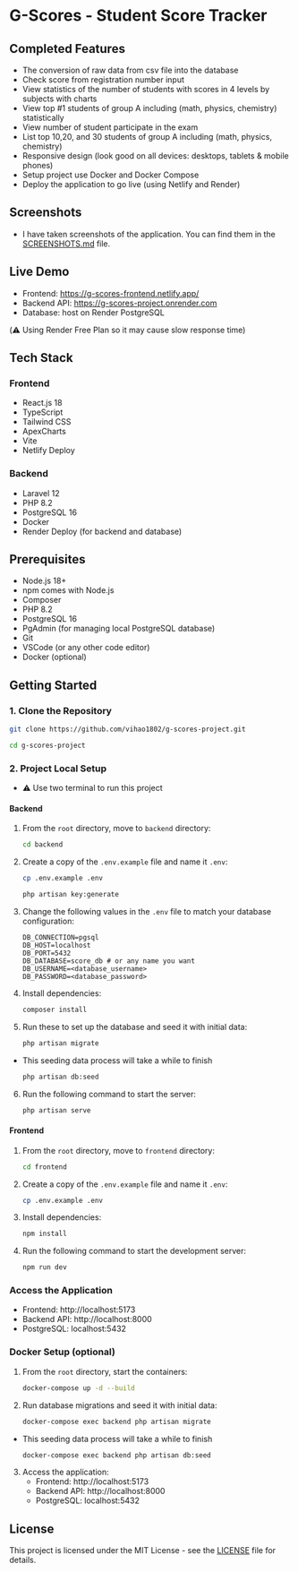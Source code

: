 # G-Scores - Student Score Tracker

## Completed Features

- The conversion of raw data from csv file into the database
- Check score from registration number input
- View statistics of the number of students with scores in 4 levels by subjects with charts
- View top #1 students of group A including (math, physics, chemistry) statistically
- View number of student participate in the exam
- List top 10,20, and 30 students of group A including (math, physics, chemistry)
- Responsive design (look good on all devices: desktops, tablets & mobile phones)
- Setup project use Docker and Docker Compose
- Deploy the application to go live (using Netlify and Render)

## Screenshots

- I have taken screenshots of the application. You can find them in the [SCREENSHOTS.md](SCREENSHOTS.md) file.

## Live Demo

- Frontend: https://g-scores-frontend.netlify.app/
- Backend API: https://g-scores-project.onrender.com
- Database: host on Render PostgreSQL

(⚠️ Using Render Free Plan so it may cause slow response time)

## Tech Stack

### Frontend

- React.js 18
- TypeScript
- Tailwind CSS
- ApexCharts
- Vite
- Netlify Deploy

### Backend

- Laravel 12
- PHP 8.2
- PostgreSQL 16
- Docker
- Render Deploy (for backend and database)

## Prerequisites

- Node.js 18+
- npm comes with Node.js
- Composer
- PHP 8.2
- PostgreSQL 16
- PgAdmin (for managing local PostgreSQL database)
- Git
- VSCode (or any other code editor)
- Docker (optional)

## Getting Started

### 1. Clone the Repository

```bash
git clone https://github.com/vihao1802/g-scores-project.git
```

```bash
cd g-scores-project
```

### 2. Project Local Setup

- ⚠️ Use two terminal to run this project

#### Backend

1. From the `root` directory, move to `backend` directory:

   ```bash
   cd backend
   ```

2. Create a copy of the `.env.example` file and name it `.env`:

   ```bash
   cp .env.example .env
   ```

   ```bash
   php artisan key:generate
   ```

3. Change the following values in the `.env` file to match your database configuration:

   ```env
   DB_CONNECTION=pgsql
   DB_HOST=localhost
   DB_PORT=5432
   DB_DATABASE=score_db # or any name you want
   DB_USERNAME=<database_username>
   DB_PASSWORD=<database_password>
   ```

4. Install dependencies:

   ```bash
   composer install
   ```

5. Run these to set up the database and seed it with initial data:

   ```bash
   php artisan migrate
   ```

- This seeding data process will take a while to finish

  ```bash
  php artisan db:seed
  ```

6. Run the following command to start the server:
   ```bash
   php artisan serve
   ```

#### Frontend

1. From the `root` directory, move to `frontend` directory:

   ```bash
   cd frontend
   ```

2. Create a copy of the `.env.example` file and name it `.env`:

   ```bash
   cp .env.example .env
   ```

3. Install dependencies:

   ```bash
   npm install
   ```

4. Run the following command to start the development server:
   ```bash
   npm run dev
   ```

### Access the Application

- Frontend: http://localhost:5173
- Backend API: http://localhost:8000
- PostgreSQL: localhost:5432

### Docker Setup (optional)

1. From the `root` directory, start the containers:

   ```bash
   docker-compose up -d --build
   ```

2. Run database migrations and seed it with initial data:

   ```bash
   docker-compose exec backend php artisan migrate
   ```

- This seeding data process will take a while to finish

  ```bash
  docker-compose exec backend php artisan db:seed
  ```

3. Access the application:
   - Frontend: http://localhost:5173
   - Backend API: http://localhost:8000
   - PostgreSQL: localhost:5432

## License

This project is licensed under the MIT License - see the [LICENSE](LICENSE) file for details.
